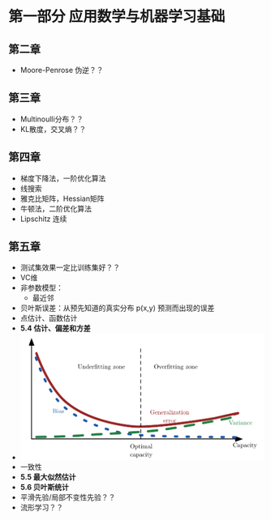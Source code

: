 # 第一部分 应用数学与机器学习基础

## 第二章

- Moore-Penrose 伪逆？？

## 第三章

- Multinoulli分布？？
- KL散度，交叉熵？？

## 第四章

- 梯度下降法，一阶优化算法
- 线搜索
- 雅克比矩阵，Hessian矩阵
- 牛顿法，二阶优化算法
- Lipschitz 连续

## 第五章

- 测试集效果一定比训练集好？？
- VC维
- 非参数模型：
  - 最近邻
- 贝叶斯误差：从预先知道的真实分布 p(x,y) 预测而出现的误差
- 点估计、函数估计
- **5.4 估计、偏差和方差**
- ![1553937261396](《深度学习》.images/1553937261396.png)
- 一致性
- **5.5 最大似然估计**
- **5.6 贝叶斯统计**
- 平滑先验/局部不变性先验？？
- 流形学习？？
